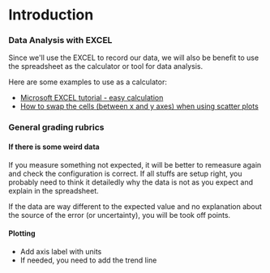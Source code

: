 # Introduction

### Data Analysis with EXCEL

Since we'll use the EXCEL to record our data, we will also be benefit to use the spreadsheet as the calculator or tool for data analysis. 

Here are some examples to use as a calculator: 

* [Microsoft EXCEL tutorial - easy calculation](https://support.office.com/en-us/article/use-excel-as-your-calculator-a1abc057-ed11-443a-a635-68216555ad0a)
* [How to swap the cells \(between x and y axes\) when using scatter plots](https://www.engineerexcel.com/3-ways-update-scatter-chart-excel/)

### General grading rubrics

#### If there is some weird data 

If you measure something not expected, it will be better to remeasure again and check the configuration is correct. If all stuffs are setup right, you probably need to think it detailedly why the data is not as you expect and explain in the spreadsheet. 

If the data are way different to the expected value and no explanation about the source of the error \(or uncertainty\), you will be took off points. 

#### Plotting 

* Add axis label with units
* If needed, you need to add the trend line 

